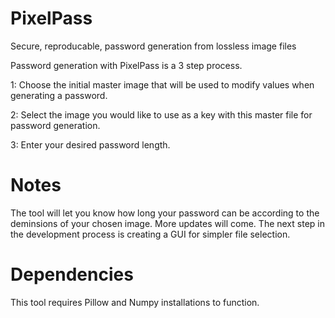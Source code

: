 # PixelPass
Secure, reproducable, password generation from lossless image files

Password generation with PixelPass is a 3 step process.

1: Choose the initial master image that will be used to modify values when generating a password.

2: Select the image you would like to use as a key with this master file for password generation.

3: Enter your desired password length.

# Notes
The tool will let you know how long your password can be according to the deminsions of your chosen image.
More updates will come. The next step in the development process is creating a GUI for simpler file selection.

# Dependencies
This tool requires Pillow and Numpy installations to function.
